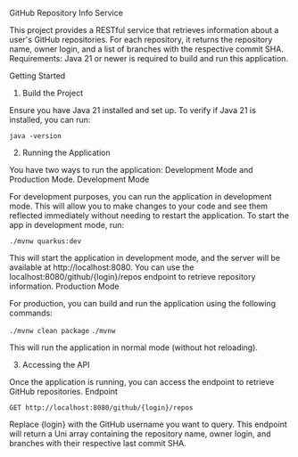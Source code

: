 GitHub Repository Info Service

This project provides a RESTful service that retrieves information about a user's GitHub repositories. For each repository, it returns the repository name, owner login, and a list of branches with the respective commit SHA.
Requirements: Java 21 or newer is required to build and run this application.

Getting Started
1. Build the Project

Ensure you have Java 21 installed and set up. To verify if Java 21 is installed, you can run:

``java -version``

2. Running the Application

You have two ways to run the application: Development Mode and Production Mode.
Development Mode

For development purposes, you can run the application in development mode. This will allow you to make changes to your code and see them reflected immediately without needing to restart the application. To start the app in development mode, run:

``./mvnw quarkus:dev``

This will start the application in development mode, and the server will be available at http://localhost:8080. You can use the localhost:8080/github/{login}/repos endpoint to retrieve repository information.
Production Mode

For production, you can build and run the application using the following commands:

``./mvnw clean package``
``./mvnw``

This will run the application in normal mode (without hot reloading).
 
3. Accessing the API

Once the application is running, you can access the endpoint to retrieve GitHub repositories.
Endpoint

``GET http://localhost:8080/github/{login}/repos``

Replace {login} with the GitHub username you want to query.
This endpoint will return a Uni array containing the repository name, owner login, and branches with their respective last commit SHA.